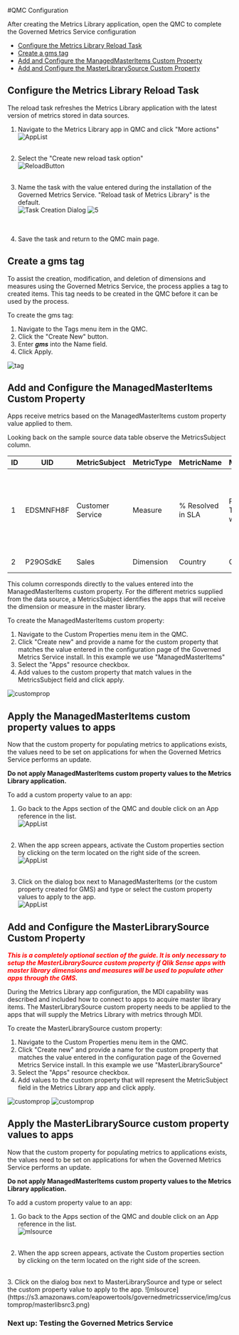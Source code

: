 #QMC Configuration
<a name="top"></a>

After creating the Metrics Library application, open the QMC to complete the Governed Metrics Service configuration

* [Configure the Metrics Library Reload Task](qmc.md#task)
* [Create a gms tag](qmc.md#tag)
* [Add and Configure the ManagedMasterItems Custom Property](qmc.md#managedmasteritems)
* [Add and Configure the MasterLibrarySource Custom Property](qmc.md#masterlibrarysource)


<a name="task"></a>
## Configure the Metrics Library Reload Task

The reload task refreshes the Metrics Library application with the latest version of metrics stored in data sources. 

  1. Navigate to the Metrics Library app in QMC and click "More actions"    
  ![AppList](https://s3.amazonaws.com/eapowertools/governedmetricsservice/img/reload/applist.png) 
<br><br>

  2. Select the "Create new reload task option"    
  ![ReloadButton](https://s3.amazonaws.com/eapowertools/governedmetricsservice/img/reload/reloadtaskbutton.png)
<br><br>

  3. Name the task with the value entered during the installation of the Governed Metrics Service. "Reload task of Metrics Library" is the default.    
  ![Task Creation Dialog](https://s3.amazonaws.com/eapowertools/governedmetricsservice/img/reload/reloadtask.png)
  ![5](https://s3.amazonaws.com/eapowertools/governedmetricsservice/img/install/5.png)    
<br><br>

  4. Save the task and return to the QMC main page.


<a name="tag"></a>
## Create a gms tag

To assist the creation, modification, and deletion of dimensions and measures using the Governed Metrics Service, the process applies a tag to created items.  This tag needs to be created in the QMC before it can be used by the process.

To create the gms tag:

  1. Navigate to the Tags menu item in the QMC.
  2. Click the "Create New" button.
  3. Enter ***gms*** into the Name field.
  4. Click Apply.

![tag](https://s3.amazonaws.com/eapowertools/governedmetricsservice/img/tag/tag.png)

<a name="managedmasteritems"></a>
## Add and Configure the ManagedMasterItems Custom Property

Apps receive metrics based on the ManagedMasterItems custom property value applied to them.

Looking back on the sample source data table observe the MetricsSubject column.  

| ID | UID | MetricSubject | MetricType | MetricName | MetricDescription | MetricFormula | MetricOwner | MetricTags | MetricGrouping |
| ------------- | ------------- | ---------- | ---------- | ----------------- | -------------- | ----------- | ---------- | ---------- | ---------- |
| 1 | EDSMNFH8F | Customer Service | Measure | % Resolved in SLA | Percentage of Tickets handled within SLA | Sum({< [Call Ctr Days to Resolve] = {'0', '1', '2', '3', '4', '5', '6'} > } [Call Ctr Call #])/sum([Call Ctr Call #]) | Linda Lee | Key KPI;Call | N |
| 2 | P29OSdkE | Sales | Dimension | Country | Customer Country | Customer Country | Chad Johnson | Customer | N |


This column corresponds directly to the values entered into the ManagedMasterItems custom property.  For the different metrics supplied from the data source, a MetricsSubject identifies the apps that will receive the dimension or measure in the master library.

To create the ManagedMasterItems custom property:

  1. Navigate to the Custom Properties menu item in the QMC.  
  2. Click "Create new" and provide a name for the custom property that matches the value entered in the configuration page of the Governed Metrics Service install. In this example we use "ManagedMasterItems"
  3. Select the "Apps" resource checkbox.
  4. Add values to the custom property that match values in the MetricsSubject field and click apply.

![customprop](https://s3.amazonaws.com/eapowertools/governedmetricsservice/img/customprop/customprop.png)

## Apply the ManagedMasterItems custom property values to apps


Now that the custom property for populating metrics to applications exists, the values need to be set on applications for when the Governed Metrics Service performs an update.

__Do not apply ManagedMasterItems custom property values to the Metrics Library application.__


To add a custom property value to an app:

1. Go back to the Apps section of the QMC and double click on an App reference in the list.  
![AppList](https://s3.amazonaws.com/eapowertools/governedmetricsservice/img/reload/applist.png)
<br><br>

2. When the app screen appears, activate the Custom properties section by clicking on the term located on the right side of the screen.    
![AppList](https://s3.amazonaws.com/eapowertools/governedmetricsservice/img/app/applyprop1.png)
<br><br>

3. Click on the dialog box next to ManagedMasterItems (or the custom property created for GMS) and type or select the custom property values to apply to the app.    
![AppList](https://s3.amazonaws.com/eapowertools/governedmetricsservice/img/app/applyprop2.png)

<a name="masterlibrarysource"></a>
## Add and Configure the MasterLibrarySource Custom Property

<strong style="color:red"><i>This is a completely optional section of the guide.  It is only necessary to setup the MasterLibrarySource custom property if Qlik Sense apps with master library dimensions and measures will be used to populate other apps through the GMS.</i></strong>

During the Metrics Library app configuration, the MDI capability was described and included how to connect to apps to acquire master library items.  The MasterLibrarySource custom property needs to be applied to the apps that will supply the Metrics Library with metrics through MDI.

To create the MasterLibrarySource custom property:

  1. Navigate to the Custom Properties menu item in the QMC.  
  2. Click "Create new" and provide a name for the custom property that matches the value entered in the configuration page of the Governed Metrics Service install. In this example we use "MasterLibrarySource"
  3. Select the "Apps" resource checkbox.
  4. Add values to the custom property that will represent the MetricSubject field in the Metrics Library app and click apply.

![customprop](https://s3.amazonaws.com/eapowertools/governedmetricsservice/img/customprop/masterlibsrc1.png)
![customprop](https://s3.amazonaws.com/eapowertools/governedmetricsservice/img/customprop/masterlibsrc2.png)

## Apply the MasterLibrarySource custom property values to apps

Now that the custom property for populating metrics to applications exists, the values need to be set on applications for when the Governed Metrics Service performs an update.

__Do not apply ManagedMasterItems custom property values to the Metrics Library application.__


To add a custom property value to an app:

1. Go back to the Apps section of the QMC and double click on an App reference in the list.  
![mlsource](https://s3.amazonaws.com/eapowertools/governedmetricsservice/img/reload/applist.png)
<br><br>

2. When the app screen appears, activate the Custom properties section by clicking on the term located on the right side of the screen.    
<br>
3. Click on the dialog box next to MasterLibrarySource and type or select the custom property value to apply to the app.    
![mlsource](https://s3.amazonaws.com/eapowertools/governedmetricsservice/img/customprop/masterlibsrc3.png)


<h3>Next up: Testing the Governed Metrics Service</h3>